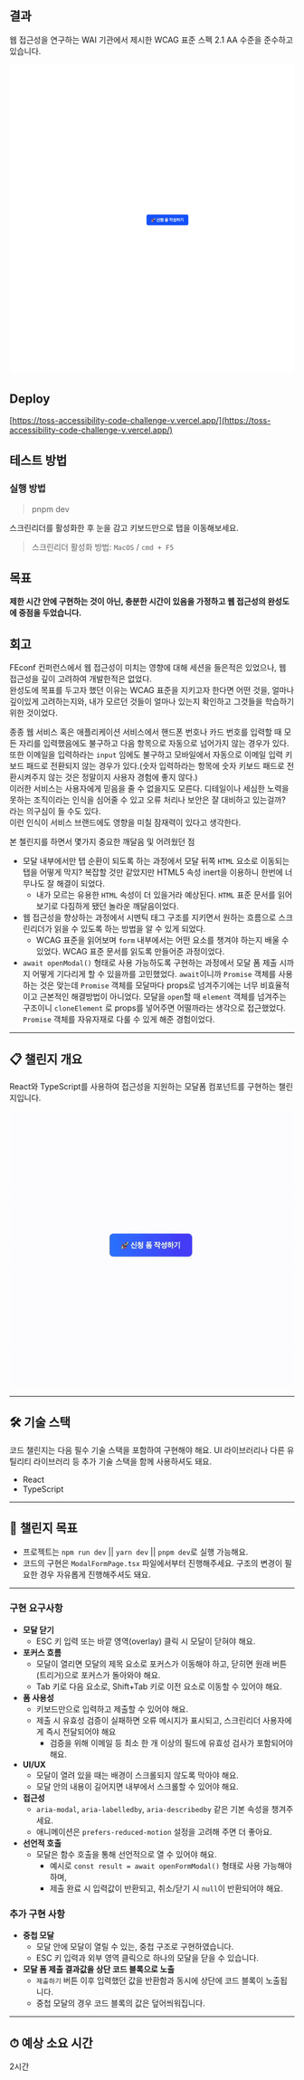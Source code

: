 ## 결과

웹 접근성을 연구하는 WAI 기관에서 제시한 WCAG 표준 스펙 2.1 AA 수준을 준수하고 있습니다.

![접근성 모달폼 결과물](result_preview.gif)

## Deploy

[https://toss-accessibility-code-challenge-v.vercel.app/](https://toss-accessibility-code-challenge-v.vercel.app/)

## 테스트 방법

### 실행 방법

> pnpm dev

스크린리더를 활성화한 후 눈을 감고 키보드만으로 탭을 이동해보세요.

> 스크린리더 활성화 방법: `MacOS` / `cmd + F5`

## 목표

**제한 시간 안에 구현하는 것이 아닌, 충분한 시간이 있음을 가정하고 웹 접근성의 완성도에 중점을 두었습니다.**

## 회고

FEconf 컨퍼런스에서 웹 접근성이 미치는 영향에 대해 세션을 들은적은 있었으나, 웹 접근성을 깊이 고려하여 개발한적은 없었다.<br />
완성도에 목표를 두고자 했던 이유는 WCAG 표준을 지키고자 한다면 어떤 것을, 얼마나 깊이있게 고려하는지와, 내가 모르던 것들이 얼마나 있는지 확인하고 그것들을 학습하기 위한 것이었다.

종종 웹 서비스 혹은 애플리케이션 서비스에서 핸드폰 번호나 카드 번호를 입력할 때 모든 자리를 입력했음에도 불구하고 다음 항목으로 자동으로 넘어가지 않는 경우가 있다.<br />
또한 이메일을 입력하라는 `input` 임에도 불구하고 모바일에서 자동으로 이메일 입력 키보드 패드로 전환되지 않는 경우가 있다.(숫자 입력하라는 항목에 숫자 키보드 패드로 전환시켜주지 않는 것은 정말이지 사용자 경험에 좋지 않다.)<br />
이러한 서비스는 사용자에게 믿음을 줄 수 없을지도 모른다. 디테일이나 세심한 노력을 못하는 조직이라는 인식을 심어줄 수 있고 오류 처리나 보안은 잘 대비하고 있는걸까? 라는 의구심이 들 수도 있다.<br />
이런 인식이 서비스 브랜드에도 영향을 미칠 잠재력이 있다고 생각한다.

본 첼린지를 하면서 몇가지 중요한 깨달음 및 어려웠던 점

- 모달 내부에서만 탭 순환이 되도록 하는 과정에서 모달 뒤쪽 `HTML` 요소로 이동되는 탭을 어떻게 막지? 복잡할 것만 같았지만 HTML5 속성 inert을 이용하니 한번에 너무나도 잘 해결이 되었다.
  - 내가 모르는 유용한 `HTML` 속성이 더 있을거라 예상된다. `HTML` 표준 문서를 읽어보기로 다짐하게 됐던 놀라운 깨달음이었다.
- 웹 접근성을 향상하는 과정에서 시멘틱 태그 구조를 지키면서 원하는 흐름으로 스크린리더가 읽을 수 있도록 하는 방법을 알 수 있게 되었다.
  - WCAG 표준을 읽어보며 `form` 내부에서는 어떤 요소를 챙겨야 하는지 배울 수 있었다. WCAG 표준 문서를 읽도록 만들어준 과정이었다.
- `await openModal()` 형태로 사용 가능하도록 구현하는 과정에서 모달 폼 제출 시까지 어떻게 기다리게 할 수 있을까를 고민했었다.
  `await`이니까 `Promise` 객체를 사용하는 것은 맞는데 `Promise` 객체를 모달마다 props로 넘겨주기에는 너무 비효율적이고 근본적인 해결방법이 아니었다.
  모달을 `open`할 때 `element` 객체를 넘겨주는 구조이니 `cloneElement` 로 props를 넣어주면 어떨까라는 생각으로 접근했었다.
  `Promise` 객체를 자유자재로 다룰 수 있게 해준 경험이었다.

---

## 📋 챌린지 개요

React와 TypeScript를 사용하여 접근성을 지원하는 모달폼 컴포넌트를 구현하는 챌린지입니다.

![접근성 모달폼](preview.gif)

---

## 🛠 기술 스택

코드 챌린지는 다음 필수 기술 스택을 포함하여 구현해야 해요.
UI 라이브러리나 다른 유틸리티 라이브러리 등 추가 기술 스택을 함께 사용하셔도 돼요.

- React
- TypeScript

---

## 🎯 챌린지 목표

- 프로젝트는 `npm run dev` || `yarn dev` || `pnpm dev`로 실행 가능해요.
- 코드의 구현은 `ModalFormPage.tsx` 파일에서부터 진행해주세요. 구조의 변경이 필요한 경우 자유롭게 진행해주셔도 돼요.

---

### 구현 요구사항

- **모달 닫기**
  - ESC 키 입력 또는 바깥 영역(overlay) 클릭 시 모달이 닫혀야 해요.
- **포커스 흐름**
  - 모달이 열리면 모달의 제목 요소로 포커스가 이동해야 하고, 닫히면 원래 버튼(트리거)으로 포커스가 돌아와야 해요.
  - Tab 키로 다음 요소로, Shift+Tab 키로 이전 요소로 이동할 수 있어야 해요.
- **폼 사용성**
  - 키보드만으로 입력하고 제출할 수 있어야 해요.
  - 제출 시 유효성 검증이 실패하면 오류 메시지가 표시되고, 스크린리더 사용자에게 즉시 전달되어야 해요
    - 검증을 위해 이메일 등 최소 한 개 이상의 필드에 유효성 검사가 포함되어야 해요.
- **UI/UX**
  - 모달이 열려 있을 때는 배경이 스크롤되지 않도록 막아야 해요.
  - 모달 안의 내용이 길어지면 내부에서 스크롤할 수 있어야 해요.
- **접근성**
  - `aria-modal`, `aria-labelledby`, `aria-describedby` 같은 기본 속성을 챙겨주세요.
  - 애니메이션은 `prefers-reduced-motion` 설정을 고려해 주면 더 좋아요.
- **선언적 호출**
  - 모달은 함수 호출을 통해 선언적으로 열 수 있어야 해요.
    - 예시로 `const result = await openFormModal()` 형태로 사용 가능해야 하며,
    - 제출 완료 시 입력값이 반환되고, 취소/닫기 시 `null`이 반환되어야 해요.

### 추가 구현 사항

- **중첩 모달**
  - 모달 안에 모달이 열릴 수 있는, 중첩 구조로 구현하였습니다.
  - ESC 키 입력과 외부 영역 클릭으로 하나의 모달을 닫을 수 있습니다.
- **모달 폼 제출 결과값을 상단 코드 블록으로 노출**
  - `제출하기` 버튼 이후 입력했던 값을 반환함과 동시에 상단에 코드 블록이 노출됩니다.
  - 중첩 모달의 경우 코드 블록의 값은 덮어씌워집니다.

---

## ⏱ 예상 소요 시간

2시간
